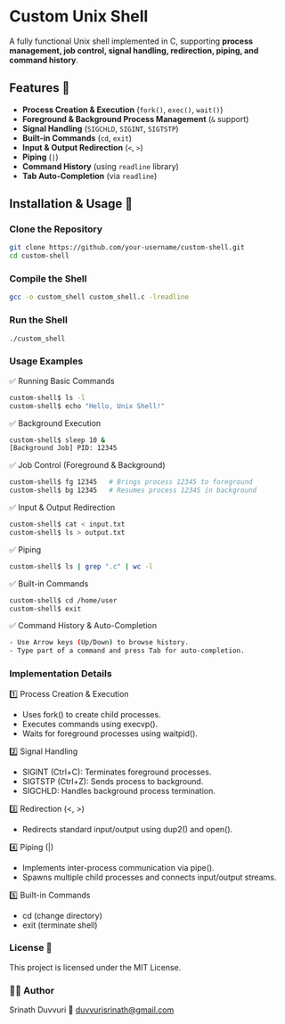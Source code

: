 # Custom Unix Shell

A fully functional Unix shell implemented in C, supporting **process management, job control, signal handling, redirection, piping, and command history**. 

## Features 🚀
- **Process Creation & Execution** (`fork()`, `exec()`, `wait()`)
- **Foreground & Background Process Management** (`&` support)
- **Signal Handling** (`SIGCHLD`, `SIGINT`, `SIGTSTP`)
- **Built-in Commands** (`cd`, `exit`)
- **Input & Output Redirection** (`<`, `>`)
- **Piping** (`|`)
- **Command History** (using `readline` library)
- **Tab Auto-Completion** (via `readline`)

## Installation & Usage 🔧
### **Clone the Repository**
```sh
git clone https://github.com/your-username/custom-shell.git
cd custom-shell
```

### Compile the Shell
``` bash
gcc -o custom_shell custom_shell.c -lreadline
```

### Run the Shell
``` bash
./custom_shell
```

### Usage Examples

✅ Running Basic Commands
``` bash
custom-shell$ ls -l
custom-shell$ echo "Hello, Unix Shell!"
```
✅ Background Execution
``` bash
custom-shell$ sleep 10 &
[Background Job] PID: 12345
```
✅ Job Control (Foreground & Background)
``` bash
custom-shell$ fg 12345   # Brings process 12345 to foreground
custom-shell$ bg 12345   # Resumes process 12345 in background
```
✅ Input & Output Redirection
``` bash
custom-shell$ cat < input.txt
custom-shell$ ls > output.txt
```
✅ Piping
``` bash
custom-shell$ ls | grep ".c" | wc -l
```
✅ Built-in Commands
``` bash
custom-shell$ cd /home/user
custom-shell$ exit
```
✅ Command History & Auto-Completion
``` bash
- Use Arrow keys (Up/Down) to browse history.
- Type part of a command and press Tab for auto-completion.
```

### Implementation Details
1️⃣ Process Creation & Execution
- Uses fork() to create child processes.
- Executes commands using execvp().
- Waits for foreground processes using waitpid().
  
2️⃣ Signal Handling
- SIGINT (Ctrl+C): Terminates foreground processes.
- SIGTSTP (Ctrl+Z): Sends process to background.
- SIGCHLD: Handles background process termination.
  
3️⃣ Redirection (<, >)
- Redirects standard input/output using dup2() and open().
  
4️⃣ Piping (|)
- Implements inter-process communication via pipe().
- Spawns multiple child processes and connects input/output streams.
  
5️⃣ Built-in Commands
- cd (change directory)
- exit (terminate shell)

### License 📜
This project is licensed under the MIT License.

### 👨‍💻 Author
Srinath Duvvuri
📧 duvvurisrinath@gmail.com
